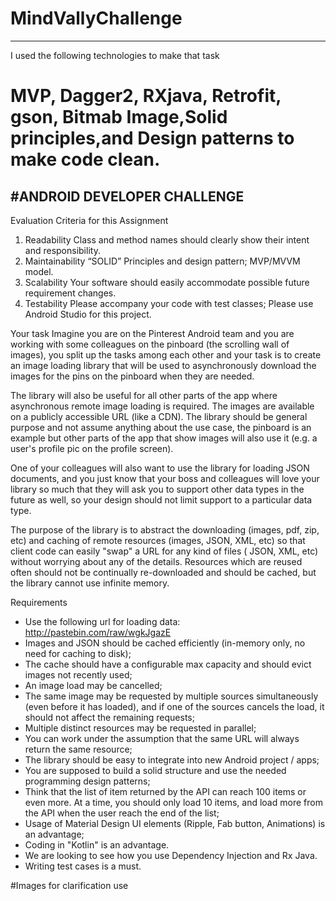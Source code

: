 # MindVallyChallenge

---------------------------------------------------------------------------------------
I used the following technologies to make that task
# MVP, Dagger2, RXjava, Retrofit, gson, Bitmab Image,Solid principles,and Design patterns to make code clean.
#ANDROID DEVELOPER CHALLENGE
------------------------------------------------------------------------------
Evaluation Criteria for this Assignment

1. Readability
     Class and method names should clearly show their intent and responsibility.
2. Maintainability
    “SOLID” Principles and design pattern;
     MVP/MVVM model.
3. Scalability
     Your software should easily accommodate possible future requirement changes.
4. Testability
    Please accompany your code with test classes;
    Please use Android Studio for this project.
    
Your task
Imagine you are on the Pinterest Android team and you are working with some colleagues on the pinboard (the scrolling wall of images), you split up the tasks among each other and your task is to create an image loading library that will be used to asynchronously download the images for the pins on the pinboard when they are needed.

The library will also be useful for all other parts of the app where asynchronous remote image loading is required. The images are available on a publicly accessible URL (like a CDN). The library should be general purpose and not assume anything about the use case, the pinboard is an example but other parts of the app that show images will also use it (e.g. a user's profile pic on the profile screen).

One of your colleagues will also want to use the library for loading JSON documents, and you just know that your boss and colleagues will love your library so much that they will ask you to support other data types in the future as well, so your design should not limit support to a particular data type.

The purpose of the library is to abstract the downloading (images, pdf, zip, etc) and caching of remote resources (images, JSON, XML, etc) so that client code can easily "swap" a URL for any kind of files ( JSON, XML, etc) without worrying about any of the details. Resources which are reused often should not be continually re-downloaded and should be cached, but the library cannot use infinite memory.

Requirements

- Use the following url for loading data: http://pastebin.com/raw/wgkJgazE
- Images and JSON should be cached efficiently (in-memory only, no need for caching to disk);
- The cache should have a configurable max capacity and should evict images not recently used;
- An image load may be cancelled;
- The same image may be requested by multiple sources simultaneously (even before it has loaded), and if one of the sources cancels the load, it should not affect the remaining requests;
- Multiple distinct resources may be requested in parallel;
- You can work under the assumption that the same URL will always return the same resource;
- The library should be easy to integrate into new Android project / apps;
- You are supposed to build a solid structure and use the needed programming design patterns;
- Think that the list of item returned by the API can reach 100 items or even more. At a time, you should only load 10 items, and load more from the API when the user reach the end of the list;
- Usage of Material Design UI elements (Ripple, Fab button, Animations) is an advantage;
- Coding in "Kotlin" is an advantage.
- We are looking to see how you use Dependency Injection and Rx Java.
- Writing test cases is a must.

#Images for clarification use

